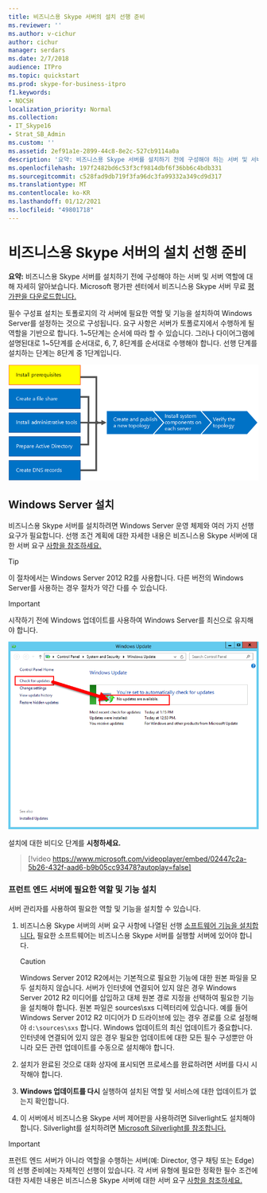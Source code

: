```yaml
---
title: 비즈니스용 Skype 서버의 설치 선행 준비
ms.reviewer: ''
ms.author: v-cichur
author: cichur
manager: serdars
ms.date: 2/7/2018
audience: ITPro
ms.topic: quickstart
ms.prod: skype-for-business-itpro
f1.keywords:
- NOCSH
localization_priority: Normal
ms.collection:
- IT_Skype16
- Strat_SB_Admin
ms.custom: ''
ms.assetid: 2ef91a1e-2899-44c8-8e2c-527cb9114a0a
description: '요약: 비즈니스용 Skype 서버를 설치하기 전에 구성해야 하는 서버 및 서버 역할에 대해 자세히 알아보습니다. Microsoft 평가판 센터에서 비즈니스용 Skype 서버 무료 평가판을 https://www.microsoft.com/evalcenter/evaluate-skype-for-business-server 다운로드합니다.'
ms.openlocfilehash: 197f2482bd6c53f3cf9814dbf6f36bb6c4bdb331
ms.sourcegitcommit: c528fad9db719f3fa96dc3fa99332a349cd9d317
ms.translationtype: MT
ms.contentlocale: ko-KR
ms.lasthandoff: 01/12/2021
ms.locfileid: "49801718"
---
```

# <a name="install-prerequisites-for-skype-for-business-server"></a>비즈니스용 Skype 서버의 설치 선행 준비
 
**요약:** 비즈니스용 Skype 서버를 설치하기 전에 구성해야 하는 서버 및 서버 역할에 대해 자세히 알아보습니다. Microsoft 평가판 센터에서 비즈니스용 Skype 서버 무료 [평가판을 다운로드합니다.](https://www.microsoft.com/evalcenter/evaluate-skype-for-business-server)
  
필수 구성표 설치는 토폴로지의 각 서버에 필요한 역할 및 기능을 설치하여 Windows Server를 설정하는 것으로 구성됩니다. 요구 사항은 서버가 토폴로지에서 수행하게 될 역할을 기반으로 합니다. 1~5단계는 순서에 따라 할 수 있습니다. 그러나 다이어그램에 설명된대로 1~5단계를 순서대로, 6, 7, 8단계를 순서대로 수행해야 합니다. 선행 단계를 설치하는 단계는 8단계 중 1단계입니다.
  
![개요 다이어그램 - 설치 선행 요소.](../../media/0a85349b-b398-4e04-8901-8f4bd25d8afe.png)
  
## <a name="setup-windows-server"></a>Windows Server 설치

비즈니스용 Skype 서버를 설치하려면 Windows Server 운영 체제와 여러 가지 선행 요구가 필요합니다. 선행 조건 계획에 대한 자세한 내용은 비즈니스용 Skype 서버에 대한 서버 요구 [사항을 참조하세요.](../../../SfBServer2019/plan/system-requirements.md) 
  
> [!TIP]
> 이 절차에서는 Windows Server 2012 R2를 사용합니다. 다른 버전의 Windows Server를 사용하는 경우 절차가 약간 다를 수 있습니다. 
  
> [!IMPORTANT]
> 시작하기 전에 Windows 업데이트를 사용하여 Windows Server를 최신으로 유지해야 합니다. 
  
![Windows Server 최신 버전입니다.](../../media/a8d57a97-a55e-443b-b304-c534ae9a71b2.png)
  
설치에 대한 비디오 단계를 **시청하세요.**
  
> [!video https://www.microsoft.com/videoplayer/embed/02447c2a-5b26-432f-aad6-b9b05cc93478?autoplay=false]
  
### <a name="install-required-roles-and-features-for-front-end-servers"></a>프런트 엔드 서버에 필요한 역할 및 기능 설치

서버 관리자를 사용하여 필요한 역할 및 기능을 설치할 수 있습니다. 
    
1. 비즈니스용 Skype 서버의 서버 요구 사항에 나열된 선행 [소프트웨어 기능을 설치합니다.](../../../SfBServer2019/plan/system-requirements.md) 필요한 소프트웨어는 비즈니스용 Skype 서버를 실행할 서버에 있어야 합니다.
    
    > [!CAUTION]
    > Windows Server 2012 R2에서는 기본적으로 필요한 기능에 대한 원본 파일을 모두 설치하지 않습니다. 서버가 인터넷에 연결되어 있지 않은 경우 Windows Server 2012 R2 미디어를 삽입하고  대체 원본 경로 지정을 선택하여 필요한 기능을 설치해야 합니다. 원본 파일은 sources\sxs 디렉터리에 있습니다. 예를 들어 Windows Server 2012 R2 미디어가 D 드라이브에 있는 경우 경로를 으로 설정해야 `d:\sources\sxs` 합니다. Windows 업데이트의 최신 업데이트가 중요합니다. 인터넷에 연결되어 있지 않은 경우 필요한 업데이트에 대한 모든 필수 구성뿐만 아니라 모든 관련 업데이트를 수동으로 설치해야 합니다. 
  
1. 설치가 완료된 것으로 대화 상자에 표시되면 프로세스를 완료하려면 서버를 다시 시작해야 합니다.
    
1. **Windows 업데이트를 다시** 실행하여 설치된 역할 및 서비스에 대한 업데이트가 없는지 확인합니다.
    
1. 이 서버에서 비즈니스용 Skype 서버 제어판을 사용하려면 Silverlight도 설치해야 합니다. Silverlight를 설치하려면 [Microsoft Silverlight를 참조합니다.](https://www.microsoft.com/silverlight/)


> [!IMPORTANT]
> 프런트 엔드 서버가 아니라 역할을 수행하는 서버(예: Director, 영구 채팅 또는 Edge)의 선행 준비에는 자체적인 선행이 있습니다. 각 서버 유형에 필요한 정확한 필수 조건에 대한 자세한 내용은 비즈니스용 Skype 서버에 대한 서버 요구 [사항을 참조하세요.](../../../SfBServer2019/plan/system-requirements.md) 
  

